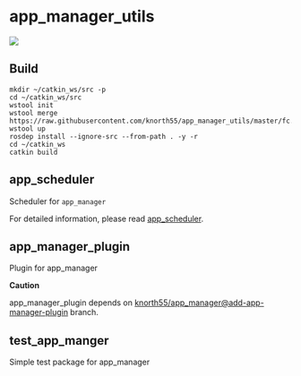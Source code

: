 # app_manager_utils
[![](https://travis-ci.com/knorth55/app_manager_utils.svg?branch=master)](https://travis-ci.com/github/knorth55/app_manager_utils)

## Build 

```
mkdir ~/catkin_ws/src -p
cd ~/catkin_ws/src
wstool init
wstool merge  https://raw.githubusercontent.com/knorth55/app_manager_utils/master/fc.rosinstall
wstool up
rosdep install --ignore-src --from-path . -y -r
cd ~/catkin_ws
catkin build
```

## app_scheduler

Scheduler for `app_manager`

For detailed information, please read [app_scheduler](app_scheduler/README.md).

## app_manager_plugin

Plugin for app_manager

**Caution**

app_manager_plugin depends on [knorth55/app_manager@add-app-manager-plugin](https://github.com/knorth55/app_manager/tree/add-app-manager-plugin)  branch.


## test_app_manger

Simple test package for app_manager
